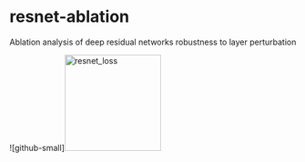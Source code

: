 # resnet-ablation
Ablation analysis of deep residual networks robustness to layer perturbation

![github-small]<img width="169" alt="resnet_loss" src="https://user-images.githubusercontent.com/18583460/59377186-8f006a00-8d06-11e9-9f91-268dbc22a262.png">
